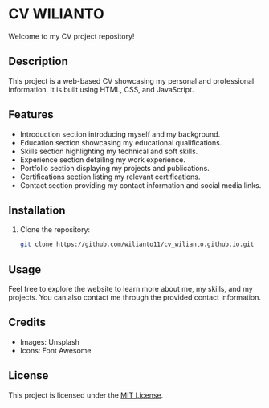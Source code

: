 # CV WILIANTO

Welcome to my CV project repository!

## Description

This project is a web-based CV showcasing my personal and professional information. It is built using HTML, CSS, and JavaScript.

## Features

- Introduction section introducing myself and my background.
- Education section showcasing my educational qualifications.
- Skills section highlighting my technical and soft skills.
- Experience section detailing my work experience.
- Portfolio section displaying my projects and publications.
- Certifications section listing my relevant certifications.
- Contact section providing my contact information and social media links.

## Installation

1. Clone the repository:

   ```bash
   git clone https://github.com/wilianto11/cv_wilianto.github.io.git

## Usage
Feel free to explore the website to learn more about me, my skills, and my projects. You can also contact me through the provided contact information.

## Credits
- Images: Unsplash
- Icons: Font Awesome

## License
This project is licensed under the [MIT License](LICENSE).

